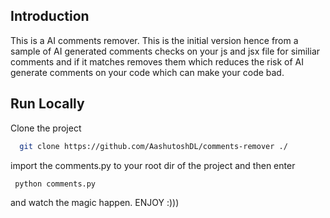 
## Introduction

This is a AI comments remover.
This is the initial version hence from a sample of AI generated comments checks on your js and jsx file for similiar comments and if it matches removes them which reduces the risk of AI generate comments on your code which can make your code bad.
## Run Locally

Clone the project

```bash
  git clone https://github.com/AashutoshDL/comments-remover ./
```

import the comments.py to your root dir of the project and then enter

```bash
 python comments.py
```

and watch the magic happen. ENJOY :)))
